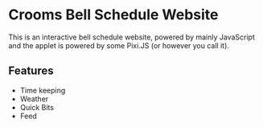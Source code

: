 # Crooms Bell Schedule Website

This is an interactive bell schedule website, powered by mainly JavaScript and the applet is powered by some Pixi.JS (or however you call it).

## Features
- Time keeping
- Weather
- Quick Bits
- Feed
